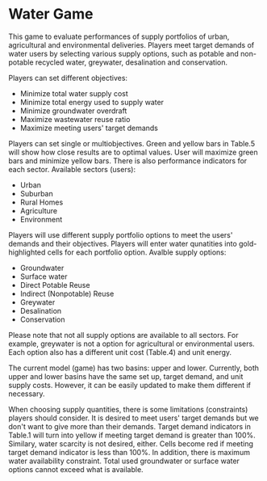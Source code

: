 # Water Game
This game to evaluate performances of supply portfolios of urban, agricultural and environmental deliveries. Players meet target demands of water users by selecting various supply options, such as potable and non-potable recycled water, greywater, desalination and conservation.

Players can set different objectives:
* Minimize total water supply cost
* Minimize total energy used to supply water
* Minimize groundwater overdraft
* Maximize wastewater reuse ratio
* Maximize meeting users' target demands
 
Players can set single or multiobjectives. Green and yellow bars in Table.5 will show how close results are to optimal values. User will maximize green bars and minimize yellow bars. There is also performance indicators for each sector. Available sectors (users):
* Urban
* Suburban
* Rural Homes
* Agriculture
* Environment
 
Players will use different supply portfolio options to meet the users' demands and their objectives. Players will enter water qunatities into gold-highlighted cells for each portfolio option. Avalble supply options:
* Groundwater
* Surface water
* Direct Potable Reuse
* Indirect (Nonpotable) Reuse
* Greywater
* Desalination
* Conservation
 
Please note that not all supply options are available to all sectors. For example, greywater is not a option for agricultural or environmental users. Each option also has a different unit cost (Table.4) and unit energy.

The current model (game) has two basins: upper and lower. Currently, both upper and lower basins have the same set up, target demand, and unit supply costs. However, it can be easily updated to make them different if necessary.

When choosing supply quantities, there is some limitations (constraints) players should consider. It is desired to meet users' target demands but we don't want to give more than their demands. Target demand indicators in Table.1 will turn into yellow if meeting target demand is greater than 100%. Similary, water scarcity is not desired, either. Cells become red if meeting target demand indicator is less than 100%. In addition, there is maximum water availability constraint. Total used groundwater or surface water options cannot exceed what is available.
